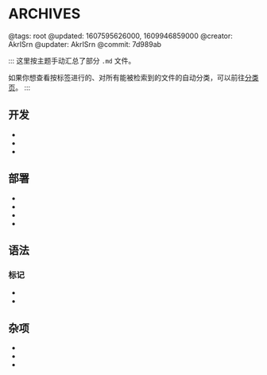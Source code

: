 # ARCHIVES

@tags: root
@updated: 1607595626000, 1609946859000
@creator: AkrISrn
@updater: AkrISrn
@commit: 7d989ab

:::
这里按主题手动汇总了部分 `.md` 文件。

如果你想查看按标签进行的、对所有能被检索到的文件的自动分类，可以前往[分类页](/categories.md "#")。
:::

## 开发

- [](/docs/compile.md "#")
- [](/docs/dependencies.md "#")
- [](/docs/some-problems.md "#")

## 部署

- [](/docs/config.md "#")
- [](/docs/deploy.md "#")
- [](/docs/browser-cache.md "#")
- [](/docs/cdn.md "#")

## 语法

### 标记

- [](/docs/toc.md "#")
- [](/docs/flags.md "#")

## 杂项

- [](/docs/typography.md "#")
- [](/docs/unicode.md "#")
- [](/docs/emoji.md "#")

